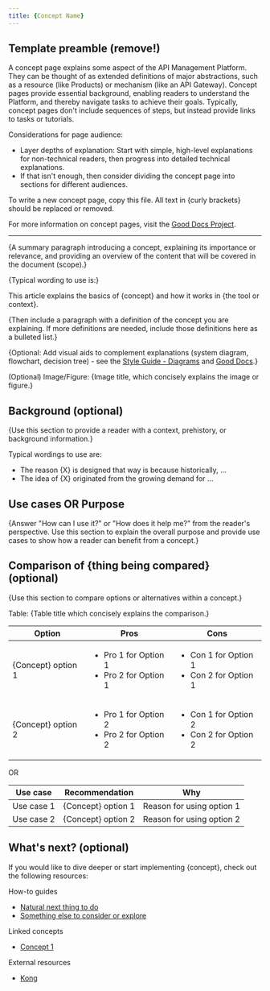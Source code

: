 ```yaml
---
title: {Concept Name}
---
```

<!-- template preamble -->

## Template preamble (remove!)

A concept page explains some aspect of the API Management Platform. They can be
thought of as extended definitions of major abstractions, such as a resource (like Products) or
mechanism (like an API Gateway). Concept pages provide essential background, enabling readers to
understand the Platform, and thereby navigate tasks to achieve their goals.
Typically, concept pages don't include sequences of steps, but instead provide
links to tasks or tutorials.

Considerations for page audience:

- Layer depths of explanation: Start with simple, high-level explanations for non-technical readers, then progress into detailed technical explanations.
- If that isn't enough, then consider dividing the concept page into sections for different audiences.

To write a new concept page, copy this file. All text in {curly brackets} should be replaced or removed.

For more information on concept pages, visit the [Good Docs Project](https://gitlab.com/tgdp/templates/-/tree/main/concept).

---

<!-- overview -->

{A summary paragraph introducing a concept, explaining its importance or
relevance, and providing an overview of the content that will be covered
in the document (scope).}

{Typical wording to use is:}

This article explains the basics of {concept} and how it works in {the tool or context}.

{Then include a paragraph with a definition of the concept you are explaining.
If more definitions are needed, include those definitions here as a bulleted list.}

{Optional: Add visual aids to complement explanations (system diagram, flowchart, decision tree) - see the [Style Guide - Diagrams](/reference/style-guide.md#diagrams) and [Good Docs](https://gitlab.com/tgdp/templates/-/blob/main/concept/process-concept.md#create-visual-aids-for-a-concept-document).}

(Optional) Image/Figure: {Image title, which concisely explains the image or
figure.}

<!-- body -->

## Background (optional)

{Use this section to provide a reader with a context, prehistory, or background information.}

Typical wordings to use are:

- The reason {X} is designed that way is because historically, ...
- The idea of {X} originated from the growing demand for ...

## Use cases OR Purpose

{Answer "How can I use it?" or "How does it help me?" from the reader's perspective.
Use this section to explain the overall purpose and provide use
cases to show how a reader can benefit from a concept.}

## Comparison of {thing being compared} (optional)

{Use this section to compare options or alternatives within a concept.}

Table: {Table title which concisely explains the comparison.}

| Option   | Pros                                  | Cons                                  |
|----------|---------------------------------------|---------------------------------------|
| {Concept} option 1 | <ul><li>Pro 1 for Option 1</li><li>Pro 2 for Option 1</li></ul> | <ul><li>Con 1 for Option 1</li><li>Con 2 for Option 1</li></ul> |
| {Concept} option 2 | <ul><li>Pro 1 for Option 2</li><li>Pro 2 for Option 2</li></ul> | <ul><li>Con 1 for Option 2</li><li>Con 2 for Option 2</li></ul> |

OR

| Use case   | Recommendation     | Why                       |
|------------|--------------------|---------------------------|
| Use case 1 | {Concept} option 1 | Reason for using option 1 |
| Use case 2 | {Concept} option 2 | Reason for using option 2 |

<!-- whatsnext -->

## What's next? (optional)

If you would like to dive deeper or start implementing {concept}, check out the
following resources:

How-to guides

- [Natural next thing to do](/how-to/gwa-install.md)
- [Something else to consider or explore](/how-to/private-route.md)

Linked concepts

- [Concept 1](/concepts/api-directory.md)

External resources

- [Kong](https://docs.konghq.com/gateway/latest/key-concepts/services/)
